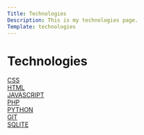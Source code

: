 ```yaml
---
Title: Technologies
Description: This is my technologies page.
Template: technologies
---
```


Technologies
==========================

<div class="gbox cssbox">
<a class="tech-a" href="technologies/css"><div class="tech-box">CSS</div></a>
</div>

<div class="gbox htmlbox">
<a class="tech-a" href="technologies/html"><div class="tech-box">HTML</div></a>
</div>

<div class="gbox jsbox">
<a class="tech-a" href="technologies/javascript"><div class="tech-box">JAVASCRIPT</div></a>
</div>

<div class="gbox phpbox">
<a class="tech-a" href="technologies/php"><div class="tech-box">PHP</div></a>
</div>

<div class="gbox pythonbox">
<a class="tech-a" href="technologies/python"><div class="tech-box">PYTHON</div></a>
</div>

<div class="gbox gitbox">
<a class="tech-a" href="technologies/git"><div class="tech-box">GIT</div></a>
</div>

<div class="gbox sqlbox">
<a class="tech-a" href="technologies/sqlite"><div class="tech-box">SQLITE</div></a>
</div>